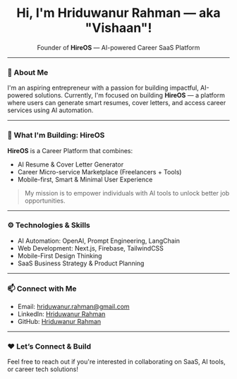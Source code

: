 <h1 align="center">Hi, I'm Hriduwanur Rahman — aka "Vishaan"!</h1>
<p align="center">
Founder of <b>HireOS</b> — AI-powered Career SaaS Platform
</p>

---

### 🚀 About Me
I'm an aspiring entrepreneur with a passion for building impactful, AI-powered solutions. Currently, I'm focused on building **HireOS** — a platform where users can generate smart resumes, cover letters, and access career services using AI automation.

---

### 🧠 What I'm Building: HireOS
**HireOS** is a Career Platform that combines:
- AI Resume & Cover Letter Generator  
- Career Micro-service Marketplace (Freelancers + Tools)  
- Mobile-first, Smart & Minimal User Experience

> My mission is to empower individuals with AI tools to unlock better job opportunities.

---

### ⚙️ Technologies & Skills
- AI Automation: OpenAI, Prompt Engineering, LangChain  
- Web Development: Next.js, Firebase, TailwindCSS  
- Mobile-First Design Thinking  
- SaaS Business Strategy & Product Planning

---

### 📫 Connect with Me
- Email: hriduwanur.rahman@gmail.com  
- LinkedIn: [Hriduwanur Rahman](https://www.linkedin.com/in/hriduwanur-rahman-b34348364)  
- GitHub: [Hriduwanur Rahman](https://github.com/Noman279)

---

### ❤️ Let’s Connect & Build
Feel free to reach out if you're interested in collaborating on SaaS, AI tools, or career tech solutions!
